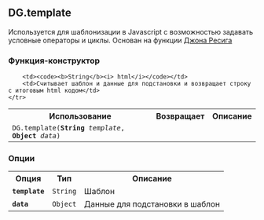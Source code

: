 ## DG.template

Используется для шаблонизации в Javascript с возможностью задавать условные операторы и циклы. Основан на функции [Джона Ресига](http://ejohn.org/blog/javascript-micro-templating/)


### Функция-конструктор

<table>
    <tr>
        <th>Использование</th>
        <th>Возвращает</th>
        <th>Описание</th>
    </tr>
    <tr>
        <td>
            <code>DG.template(<b>String</b><i> template</i>, <b>Object</b><i> data</i>)</code>
        </td>


        <td><code><b>String</b><i> html</i></code></td>
        <td>Считывает шаблон и данные для подстановки и возвращает строку с итоговым html кодом</td>
    </tr>
</table>

### Опции

<table>
    <tr>
        <th>Опция</th>
        <th>Тип</th>
        <th>Описание</th>
    </tr>
    <tr>
        <td><code><b>template</b></code></td>
        <td><code>String</code></td>
        <td>Шаблон</td>
    </tr>
    <tr>
        <td><code><b>data</b></code></td>
        <td><code>Object</code></td>
        <td>Данные для подстановки в шаблон</td>
    </tr>
</table>

